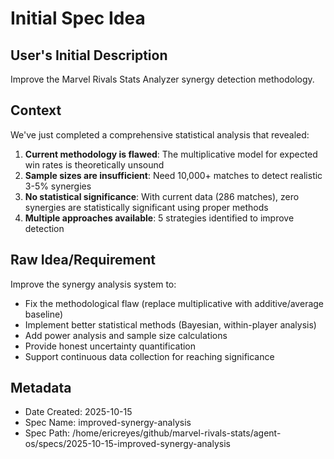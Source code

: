 # Initial Spec Idea

## User's Initial Description

Improve the Marvel Rivals Stats Analyzer synergy detection methodology.

## Context

We've just completed a comprehensive statistical analysis that revealed:

1. **Current methodology is flawed**: The multiplicative model for expected win rates is theoretically unsound
2. **Sample sizes are insufficient**: Need 10,000+ matches to detect realistic 3-5% synergies
3. **No statistical significance**: With current data (286 matches), zero synergies are statistically significant using proper methods
4. **Multiple approaches available**: 5 strategies identified to improve detection

## Raw Idea/Requirement

Improve the synergy analysis system to:
- Fix the methodological flaw (replace multiplicative with additive/average baseline)
- Implement better statistical methods (Bayesian, within-player analysis)
- Add power analysis and sample size calculations
- Provide honest uncertainty quantification
- Support continuous data collection for reaching significance

## Metadata
- Date Created: 2025-10-15
- Spec Name: improved-synergy-analysis
- Spec Path: /home/ericreyes/github/marvel-rivals-stats/agent-os/specs/2025-10-15-improved-synergy-analysis
